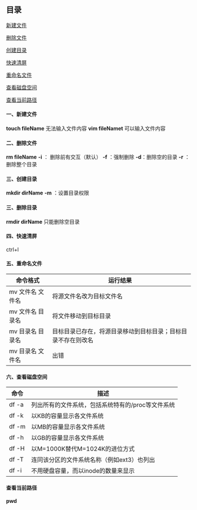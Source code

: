 ## 目录

[新建文件](#1)

[删除文件](#2)

[创建目录](#3)

[快速清屏](#4)

[重命名文件](#5)

[查看磁盘空间](#6)

[查看当前路径](#7)

#### 一、新建文件<span name=1></span>

**touch fileName**  无法输入文件内容
**vim fileNamet**   可以输入文件内容

#### 二、删除文件<span name=2></span>
**rm fileName**
**-i** ： 删除前有交互（默认）
**-f** ：强制删除
**-d**：删除空的目录
**-r** ：删除整个目录

#### 三、创建目录<span name=3></span>
**mkdir dirName**
**-m** ：设置目录权限

#### 三、删除目录<span name=4></span>
**rmdir dirName** 只能删除空目录

#### 四、快速清屏
ctrl+l

#### 五、重命名文件<span name=5></span>

命令格式 |  运行结果
-- | --
mv 文件名 文件名 | 将源文件名改为目标文件名
mv 文件名 目录名 | 将文件移动到目标目录
mv 目录名 目录名 | 目标目录已存在，将源目录移动到目标目录；目标目录不存在则改名
mv 目录名 文件名 | 出错

#### 六、查看磁盘空间<span name=6></span>
命令 | 描述
-- | --
df -a | 列出所有的文件系统，包括系统特有的/proc等文件系统
df -k | 以KB的容量显示各文件系统
df -m | 以MB的容量显示各文件系统
df -h |以GB的容量显示各文件系统
df -H |以M=1000K替代M=1024K的进位方式
df -T |连同该分区的文件系统名称（例如ext3）也列出
df -i |不用硬盘容量，而以inode的数量来显示

#### 查看当前路径 <span name=7></span>
**pwd**

  
